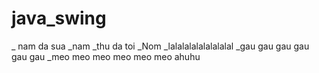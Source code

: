# java_swing
_ nam da sua
_nam
_thu da toi
_Nom
_lalalalalalalalalal
_gau gau gau gau gau gau
_meo meo meo meo meo meo
ahuhu